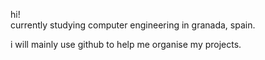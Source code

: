 hi!  
currently studying computer engineering in granada, spain.

i will mainly use github to help me organise my projects.
